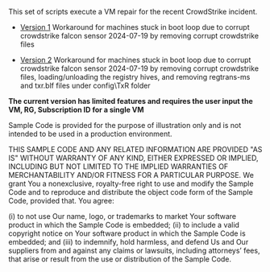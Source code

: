This set of scripts execute a VM repair for the recent CrowdStrike incident.  

* [Version 1](https://github.com/chrislittle/Scripts/blob/main/VM%20Repair/vmrepair.ps1)
Workaround for machines stuck in boot loop due to corrupt crowdstrike falcon sensor 2024-07-19 by removing corrupt crowdstrike files

* [Version 2](https://github.com/chrislittle/Scripts/blob/main/VM%20Repair/vmrepair_v2.ps1)
Workaround for machines stuck in boot loop due to corrupt crowdstrike falcon sensor 2024-07-19 by removing corrupt crowdstrike files, loading/unloading the registry hives, and removing regtrans-ms and txr.blf files under config\\TxR folder

**The current version has limited features and requires the user input the VM, RG, Subscription ID for a single VM**  


Sample Code is provided for the purpose of illustration only and is not intended to be used in a production environment.

THIS SAMPLE CODE AND ANY RELATED INFORMATION ARE PROVIDED "AS IS" WITHOUT WARRANTY OF ANY KIND, EITHER EXPRESSED OR IMPLIED, INCLUDING BUT NOT LIMITED TO THE IMPLIED WARRANTIES OF MERCHANTABILITY AND/OR FITNESS FOR A PARTICULAR PURPOSE. We grant You a nonexclusive, royalty-free right to use and modify the Sample Code and to reproduce and distribute the object code form of the Sample Code, provided that. You agree:

(i) to not use Our name, logo, or trademarks to market Your software product in which the Sample Code is embedded; (ii) to include a valid copyright notice on Your software product in which the Sample Code is embedded; and (iii) to indemnify, hold harmless, and defend Us and Our suppliers from and against any claims or lawsuits, including attorneys’ fees, that arise or result from the use or distribution of the Sample Code.